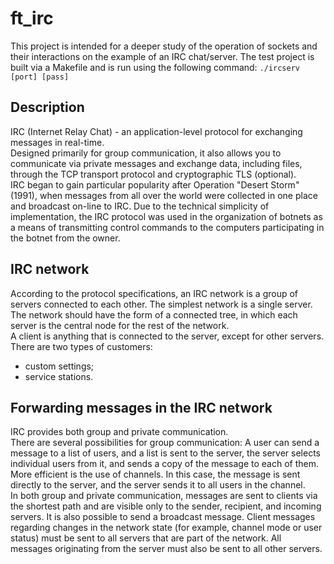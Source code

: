 # ft_irc

This project is intended for a deeper study of the operation of sockets and their interactions on the example of an IRC chat/server.
The test project is built via a Makefile and is run using the following command:
`./ircserv [port] [pass]`

## Description
IRC (Internet Relay Chat) - an application-level protocol for exchanging messages in real-time.  
Designed primarily for group communication, it also allows you to communicate via private messages and exchange data, including files, through the TCP transport protocol and cryptographic TLS (optional).  
IRC began to gain particular popularity after Operation "Desert Storm" (1991), when messages from all over the world were collected in one place and broadcast on-line to IRC.
Due to the technical simplicity of implementation, the IRC protocol was used in the organization of botnets as a means of transmitting control commands to the computers participating in the botnet from the owner.  

## IRC network
According to the protocol specifications, an IRC network is a group of servers connected to each other. The simplest network is a single server.  
The network should have the form of a connected tree, in which each server is the central node for the rest of the network.  
A client is anything that is connected to the server, except for other servers. There are two types of customers:  
- custom settings;  
- service stations.  

## Forwarding messages in the IRC network
IRC provides both group and private communication.  
There are several possibilities for group communication:
A user can send a message to a list of users, and a list is sent to the server, the server selects individual users from it, and sends a copy of the message to each of them. More efficient is the use of channels. In this case, the message is sent directly to the server, and the server sends it to all users in the channel.  
In both group and private communication, messages are sent to clients via the shortest path and are visible only to the sender, recipient, and incoming servers. It is also possible to send a broadcast message. Client messages regarding changes in the network state (for example, channel mode or user status) must be sent to all servers that are part of the network. All messages originating from the server must also be sent to all other servers. 
